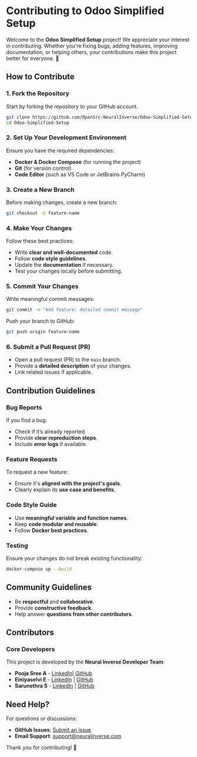 # Contributing to Odoo Simplified Setup

Welcome to the **Odoo Simplified Setup** project! We appreciate your interest in contributing. Whether you're fixing bugs, adding features, improving documentation, or helping others, your contributions make this project better for everyone. 🚀

## How to Contribute

### 1. Fork the Repository
Start by forking the repository to your GitHub account.

```bash
git clone https://github.com/OpenSrc-NeuralInverse/Odoo-Simplified-Setup.git
cd Odoo-Simplified-Setup
```

### 2. Set Up Your Development Environment
Ensure you have the required dependencies:
- **Docker & Docker Compose** (for running the project)
- **Git** (for version control)
- **Code Editor** (such as VS Code or JetBrains PyCharm)

### 3. Create a New Branch
Before making changes, create a new branch:
```bash
git checkout -b feature-name
```

### 4. Make Your Changes
Follow these best practices:
- Write **clear and well-documented** code.
- Follow **code style guidelines**.
- Update the **documentation** if necessary.
- Test your changes locally before submitting.

### 5. Commit Your Changes
Write meaningful commit messages:
```bash
git commit -m "Add feature: detailed commit message"
```
Push your branch to GitHub:
```bash
git push origin feature-name
```

### 6. Submit a Pull Request (PR)
- Open a pull request (PR) to the `main` branch.
- Provide a **detailed description** of your changes.
- Link related issues if applicable.

## Contribution Guidelines

### Bug Reports
If you find a bug:
- Check if it’s already reported.
- Provide **clear reproduction steps**.
- Include **error logs** if available.

### Feature Requests
To request a new feature:
- Ensure it's **aligned with the project's goals**.
- Clearly explain its **use case and benefits**.

### Code Style Guide
- Use **meaningful variable and function names**.
- Keep **code modular and reusable**.
- Follow **Docker best practices**.

### Testing
Ensure your changes do not break existing functionality:
```bash
docker-compose up --build
```

## Community Guidelines
- Be **respectful** and **collaborative**.
- Provide **constructive feedback**.
- Help answer **questions from other contributors**.

## Contributors
### Core Developers
This project is developed by the **Neural Inverse Developer Team**:
- **Pooja Sree A** - [LinkedIn](https://www.linkedin.com/in/pooja-sree-arun-kumar-b93479260/)| [GitHub](https://github.com/poojasreea](https://github.com/Pooja-sree-A))
- **Einiyaselvi E** - [LinkedIn](https://www.linkedin.com/in/einiyaselvi-elavarasan-a045b2314) | [GitHub](https://github.com/einiyaselvi)
- **Sarunethra S** - [LinkedIn](https://www.linkedin.com/in/sarunethra/) | [GitHub](https://github.com/Sarunethara)

## Need Help?
For questions or discussions:
- **GitHub Issues**: [Submit an issue](https://github.com/YourOrganization/YourRepo/issues)
- **Email Support**: support@neuralinverse.com

Thank you for contributing! 🎉


